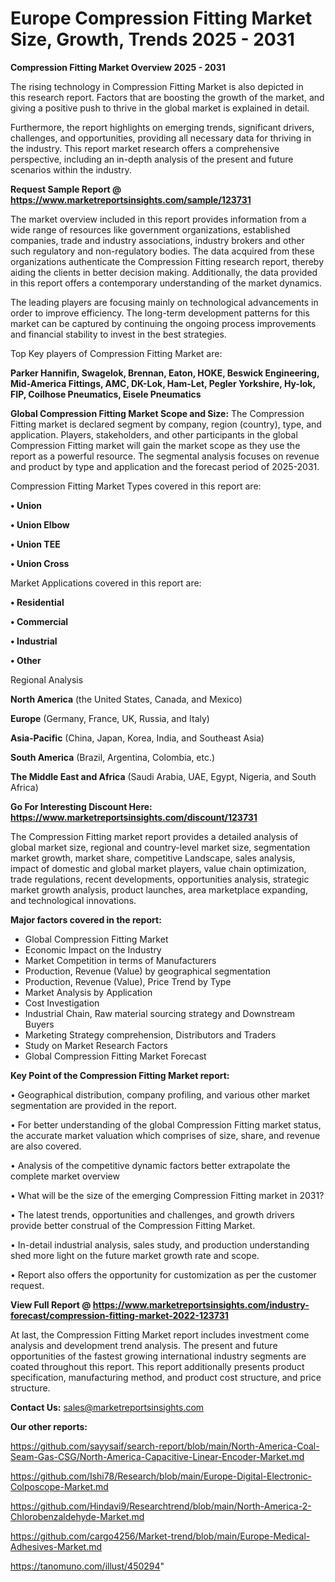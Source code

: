 # Europe Compression Fitting Market Size, Growth, Trends 2025 - 2031

<Strong> Compression Fitting Market Overview 2025 - 2031</strong>

The rising technology in Compression Fitting Market is also depicted in this research report. Factors that are boosting the growth of the market, and giving a positive push to thrive in the global market is explained in detail.

Furthermore, the report highlights on emerging trends, significant drivers, challenges, and opportunities, providing all necessary data for thriving in the industry. This report market research offers a comprehensive perspective, including an in-depth analysis of the present and future scenarios within the industry.

<strong>Request Sample Report @ <a href=https://www.marketreportsinsights.com/sample/123731>https://www.marketreportsinsights.com/sample/123731</a></strong>

The market overview included in this report provides information from a wide range of resources like government organizations, established companies, trade and industry associations, industry brokers and other such regulatory and non-regulatory bodies. The data acquired from these organizations authenticate the Compression Fitting research report, thereby aiding the clients in better decision making. Additionally, the data provided in this report offers a contemporary understanding of the market dynamics.

The leading players are focusing mainly on technological advancements in order to improve efficiency. The long-term development patterns for this market can be captured by continuing the ongoing process improvements and financial stability to invest in the best strategies.

Top Key players of Compression Fitting Market are:

<strong>Parker Hannifin, Swagelok, Brennan, Eaton, HOKE, Beswick Engineering, Mid-America Fittings, AMC, DK-Lok, Ham-Let, Pegler Yorkshire, Hy-lok, FIP, Coilhose Pneumatics, Eisele Pneumatics</strong>

<strong><b>Global Compression Fitting Market Scope and Size:</b></strong>
The Compression Fitting market is declared segment by company, region (country), type, and application. Players, stakeholders, and other participants in the global Compression Fitting market will gain the market scope as they use the report as a powerful resource. The segmental analysis focuses on revenue and product by type and application and the forecast period of 2025-2031.

Compression Fitting Market Types covered in this report are:

<strong>• Union

• Union Elbow

• Union TEE

• Union Cross</strong>

Market Applications covered in this report are:

<strong>• Residential

• Commercial

• Industrial

• Other</strong> 

Regional Analysis

<strong>North America</strong> (the United States, Canada, and Mexico)

<strong>Europe</strong> (Germany, France, UK, Russia, and Italy)

<strong>Asia-Pacific</strong> (China, Japan, Korea, India, and Southeast Asia)

<strong>South America</strong> (Brazil, Argentina, Colombia, etc.)

<strong>The Middle East and Africa</strong> (Saudi Arabia, UAE, Egypt, Nigeria, and South Africa)

<strong>Go For Interesting Discount Here: <a href=https://www.marketreportsinsights.com/discount/123731>https://www.marketreportsinsights.com/discount/123731</a></strong>

The Compression Fitting market report provides a detailed analysis of global market size, regional and country-level market size, segmentation market growth, market share, competitive Landscape, sales analysis, impact of domestic and global market players, value chain optimization, trade regulations, recent developments, opportunities analysis, strategic market growth analysis, product launches, area marketplace expanding, and technological innovations.

<strong><b>Major factors covered in the report:</b></strong>
<ul>
  <li>Global Compression Fitting Market </li>
  <li>Economic Impact on the Industry</li>
  <li>Market Competition in terms of Manufacturers</li>
  <li>Production, Revenue (Value) by geographical segmentation</li>
  <li>Production, Revenue (Value), Price Trend by Type</li>
  <li>Market Analysis by Application</li>
  <li>Cost Investigation</li>
  <li>Industrial Chain, Raw material sourcing strategy and Downstream Buyers</li>
  <li>Marketing Strategy comprehension, Distributors and Traders</li>
  <li>Study on Market Research Factors</li>
  <li>Global Compression Fitting Market Forecast</li>
</ul>

<strong><b>Key Point of the Compression Fitting Market report:</b></strong>

• Geographical distribution, company profiling, and various other market segmentation are provided in the report.

• For better understanding of the global Compression Fitting market status, the accurate market valuation which comprises of size, share, and revenue are also covered.

• Analysis of the competitive dynamic factors better extrapolate the complete market overview

• What will be the size of the emerging Compression Fitting market in 2031?

• The latest trends, opportunities and challenges, and growth drivers provide better construal of the Compression Fitting Market.

• In-detail industrial analysis, sales study, and production understanding shed more light on the future market growth rate and scope.

• Report also offers the opportunity for customization as per the customer request.

<strong><b>View Full Report @ <a href=https://www.marketreportsinsights.com/industry-forecast/compression-fitting-market-2022-123731>https://www.marketreportsinsights.com/industry-forecast/compression-fitting-market-2022-123731</a></b></strong>


At last, the Compression Fitting Market report includes investment come analysis and development trend analysis. The present and future opportunities of the fastest growing international industry segments are coated throughout this report. This report additionally presents product specification, manufacturing method, and product cost structure, and price structure.

<strong>Contact Us:</strong>
sales@marketreportsinsights.com

<strong>Our other reports:</strong>

<a href=https://github.com/sayysaif/search-report/blob/main/North-America-Coal-Seam-Gas-CSG/North-America-Capacitive-Linear-Encoder-Market.md>https://github.com/sayysaif/search-report/blob/main/North-America-Coal-Seam-Gas-CSG/North-America-Capacitive-Linear-Encoder-Market.md</a>

<a href=https://github.com/Ishi78/Research/blob/main/Europe-Digital-Electronic-Colposcope-Market.md>https://github.com/Ishi78/Research/blob/main/Europe-Digital-Electronic-Colposcope-Market.md</a>

<a href=https://github.com/Hindavi9/Researchtrend/blob/main/North-America-2-Chlorobenzaldehyde-Market.md>https://github.com/Hindavi9/Researchtrend/blob/main/North-America-2-Chlorobenzaldehyde-Market.md</a>

<a href=https://github.com/cargo4256/Market-trend/blob/main/Europe-Medical-Adhesives-Market.md>https://github.com/cargo4256/Market-trend/blob/main/Europe-Medical-Adhesives-Market.md</a>

<a href=https://tanomuno.com/illust/450294>https://tanomuno.com/illust/450294</a>"
